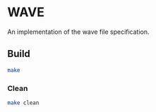 # WAVE

An implementation of the wave file specification.

## Build

```sh
make
```

### Clean

```sh
make clean
```
